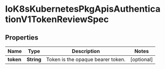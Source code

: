 
# IoK8sKubernetesPkgApisAuthenticationV1TokenReviewSpec

## Properties
Name | Type | Description | Notes
------------ | ------------- | ------------- | -------------
**token** | **String** | Token is the opaque bearer token. |  [optional]



